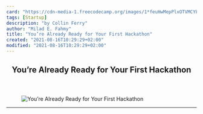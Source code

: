 ```yaml
---
card: "https://cdn-media-1.freecodecamp.org/images/1*feuHwMepPlxOTVMCYb-gyA.png"
tags: [Startup]
description: "by Collin Ferry"
author: "Milad E. Fahmy"
title: "You’re Already Ready for Your First Hackathon"
created: "2021-08-16T10:29:29+02:00"
modified: "2021-08-16T10:29:29+02:00"
---
```

<div class="site-wrapper">
<main id="site-main" class="site-main outer">
<div class="inner">
<article class="post-full post tag-startup tag-web-development tag-tech tag-design tag-hackathons ">
<header class="post-full-header">
<h1 class="post-full-title">You’re Already Ready for Your First Hackathon</h1>
</header>
<figure class="post-full-image">
<picture>
<source media="(max-width: 700px)" sizes="1px" srcset="data:image/gif;base64,R0lGODlhAQABAIAAAAAAAP///yH5BAEAAAAALAAAAAABAAEAAAIBRAA7 1w">
<source media="(min-width: 701px)" sizes="(max-width: 800px) 400px,
(max-width: 1170px) 700px,
1400px" srcset="https://cdn-media-1.freecodecamp.org/images/1*feuHwMepPlxOTVMCYb-gyA.png 300w,
https://cdn-media-1.freecodecamp.org/images/1*feuHwMepPlxOTVMCYb-gyA.png 600w,
https://cdn-media-1.freecodecamp.org/images/1*feuHwMepPlxOTVMCYb-gyA.png 1000w,
https://cdn-media-1.freecodecamp.org/images/1*feuHwMepPlxOTVMCYb-gyA.png 2000w">
<img onerror="this.style.display='none'" src="https://cdn-media-1.freecodecamp.org/images/1*feuHwMepPlxOTVMCYb-gyA.png" alt="You’re Already Ready for Your First Hackathon">
</picture>
</figure>
<section class="post-full-content">
<div class="post-content medium-migrated-article">
</div>
<hr>
</section>
</article>
</div>
</main>
</div>
<!-- Google Tag Manager (noscript) -->
<!-- End Google Tag Manager (noscript) -->
